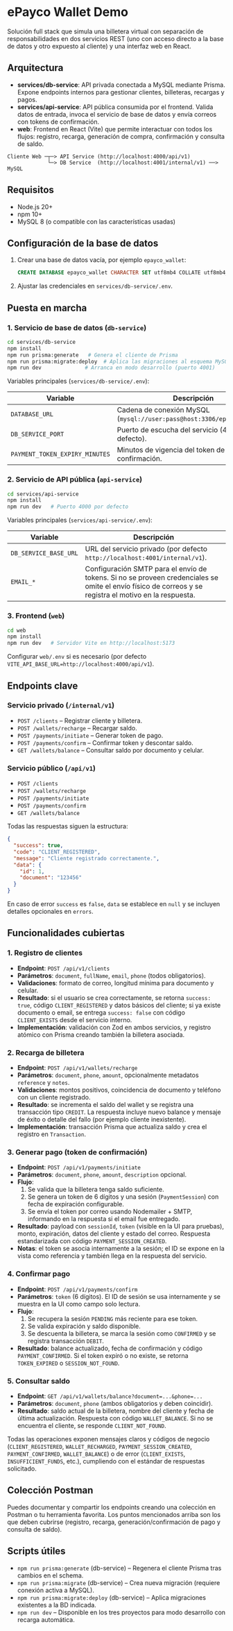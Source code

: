 # ePayco Wallet Demo

Solución full stack que simula una billetera virtual con separación de responsabilidades en dos servicios REST (uno con acceso directo a la base de datos y otro expuesto al cliente) y una interfaz web en React.

## Arquitectura

- **services/db-service**: API privada conectada a MySQL mediante Prisma. Expone endpoints internos para gestionar clientes, billeteras, recargas y pagos.
- **services/api-service**: API pública consumida por el frontend. Valida datos de entrada, invoca el servicio de base de datos y envía correos con tokens de confirmación.
- **web**: Frontend en React (Vite) que permite interactuar con todos los flujos: registro, recarga, generación de compra, confirmación y consulta de saldo.

```
Cliente Web ─┬─> API Service (http://localhost:4000/api/v1)
             └─> DB Service  (http://localhost:4001/internal/v1) ──> MySQL
```

## Requisitos

- Node.js 20+
- npm 10+
- MySQL 8 (o compatible con las características usadas)

## Configuración de la base de datos

1. Crear una base de datos vacía, por ejemplo `epayco_wallet`:
   ```sql
   CREATE DATABASE epayco_wallet CHARACTER SET utf8mb4 COLLATE utf8mb4_unicode_ci;
   ```
2. Ajustar las credenciales en `services/db-service/.env`.

## Puesta en marcha

### 1. Servicio de base de datos (`db-service`)

```bash
cd services/db-service
npm install
npm run prisma:generate   # Genera el cliente de Prisma
npm run prisma:migrate:deploy  # Aplica las migraciones al esquema MySQL
npm run dev              # Arranca en modo desarrollo (puerto 4001)
```

Variables principales (`services/db-service/.env`):

| Variable | Descripción |
| --- | --- |
| `DATABASE_URL` | Cadena de conexión MySQL (`mysql://user:pass@host:3306/epayco_wallet`). |
| `DB_SERVICE_PORT` | Puerto de escucha del servicio (4001 por defecto). |
| `PAYMENT_TOKEN_EXPIRY_MINUTES` | Minutos de vigencia del token de confirmación. |

### 2. Servicio de API pública (`api-service`)

```bash
cd services/api-service
npm install
npm run dev   # Puerto 4000 por defecto
```

Variables principales (`services/api-service/.env`):

| Variable | Descripción |
| --- | --- |
| `DB_SERVICE_BASE_URL` | URL del servicio privado (por defecto `http://localhost:4001/internal/v1`). |
| `EMAIL_*` | Configuración SMTP para el envío de tokens. Si no se proveen credenciales se omite el envío físico de correos y se registra el motivo en la respuesta. |

### 3. Frontend (`web`)

```bash
cd web
npm install
npm run dev   # Servidor Vite en http://localhost:5173
```

Configurar `web/.env` si es necesario (por defecto `VITE_API_BASE_URL=http://localhost:4000/api/v1`).

## Endpoints clave

### Servicio privado (`/internal/v1`)
- `POST /clients` – Registrar cliente y billetera.
- `POST /wallets/recharge` – Recargar saldo.
- `POST /payments/initiate` – Generar token de pago.
- `POST /payments/confirm` – Confirmar token y descontar saldo.
- `GET /wallets/balance` – Consultar saldo por documento y celular.

### Servicio público (`/api/v1`)
- `POST /clients`
- `POST /wallets/recharge`
- `POST /payments/initiate`
- `POST /payments/confirm`
- `GET /wallets/balance`

Todas las respuestas siguen la estructura:

```json
{
  "success": true,
  "code": "CLIENT_REGISTERED",
  "message": "Cliente registrado correctamente.",
  "data": {
    "id": 1,
    "document": "123456"
  }
}
```

En caso de error `success` es `false`, `data` se establece en `null` y se incluyen detalles opcionales en `errors`.

## Funcionalidades cubiertas

### 1. Registro de clientes
- **Endpoint**: `POST /api/v1/clients`
- **Parámetros**: `document`, `fullName`, `email`, `phone` (todos obligatorios).
- **Validaciones**: formato de correo, longitud mínima para documento y celular.
- **Resultado**: si el usuario se crea correctamente, se retorna `success: true`, código `CLIENT_REGISTERED` y datos básicos del cliente; si ya existe documento o email, se entrega `success: false` con código `CLIENT_EXISTS` desde el servicio interno.
- **Implementación**: validación con Zod en ambos servicios, y registro atómico con Prisma creando también la billetera asociada.

### 2. Recarga de billetera
- **Endpoint**: `POST /api/v1/wallets/recharge`
- **Parámetros**: `document`, `phone`, `amount`, opcionalmente metadatos `reference` y `notes`.
- **Validaciones**: montos positivos, coincidencia de documento y teléfono con un cliente registrado.
- **Resultado**: se incrementa el saldo del wallet y se registra una transacción tipo `CREDIT`. La respuesta incluye nuevo balance y mensaje de éxito o detalle del fallo (por ejemplo cliente inexistente).
- **Implementación**: transacción Prisma que actualiza saldo y crea el registro en `Transaction`.

### 3. Generar pago (token de confirmación)
- **Endpoint**: `POST /api/v1/payments/initiate`
- **Parámetros**: `document`, `phone`, `amount`, `description` opcional.
- **Flujo**:
  1. Se valida que la billetera tenga saldo suficiente.
  2. Se genera un token de 6 dígitos y una sesión (`PaymentSession`) con fecha de expiración configurable.
  3. Se envía el token por correo usando Nodemailer + SMTP, informando en la respuesta si el email fue entregado.
- **Resultado**: payload con `sessionId`, `token` (visible en la UI para pruebas), monto, expiración, datos del cliente y estado del correo. Respuesta estandarizada con código `PAYMENT_SESSION_CREATED`.
- **Notas**: el token se asocia internamente a la sesión; el ID se expone en la vista como referencia y también llega en la respuesta del servicio.

### 4. Confirmar pago
- **Endpoint**: `POST /api/v1/payments/confirm`
- **Parámetros**: `token` (6 dígitos). El ID de sesión se usa internamente y se muestra en la UI como campo solo lectura.
- **Flujo**:
  1. Se recupera la sesión `PENDING` más reciente para ese token.
  2. Se valida expiración y saldo disponible.
  3. Se descuenta la billetera, se marca la sesión como `CONFIRMED` y se registra transacción `DEBIT`.
- **Resultado**: balance actualizado, fecha de confirmación y código `PAYMENT_CONFIRMED`. Si el token expiró o no existe, se retorna `TOKEN_EXPIRED` o `SESSION_NOT_FOUND`.

### 5. Consultar saldo
- **Endpoint**: `GET /api/v1/wallets/balance?document=...&phone=...`
- **Parámetros**: `document`, `phone` (ambos obligatorios y deben coincidir).
- **Resultado**: saldo actual de la billetera, nombre del cliente y fecha de última actualización. Respuesta con código `WALLET_BALANCE`. Si no se encuentra el cliente, se responde `CLIENT_NOT_FOUND`.

Todas las operaciones exponen mensajes claros y códigos de negocio (`CLIENT_REGISTERED`, `WALLET_RECHARGED`, `PAYMENT_SESSION_CREATED`, `PAYMENT_CONFIRMED`, `WALLET_BALANCE`) o de error (`CLIENT_EXISTS`, `INSUFFICIENT_FUNDS`, etc.), cumpliendo con el estándar de respuestas solicitado.

## Colección Postman

Puedes documentar y compartir los endpoints creando una colección en Postman o tu herramienta favorita. Los puntos mencionados arriba son los que deben cubrirse (registro, recarga, generación/confirmación de pago y consulta de saldo).

## Scripts útiles

- `npm run prisma:generate` (db-service) – Regenera el cliente Prisma tras cambios en el schema.
- `npm run prisma:migrate` (db-service) – Crea nueva migración (requiere conexión activa a MySQL).
- `npm run prisma:migrate:deploy` (db-service) – Aplica migraciones existentes a la BD indicada.
- `npm run dev` – Disponible en los tres proyectos para modo desarrollo con recarga automática.


